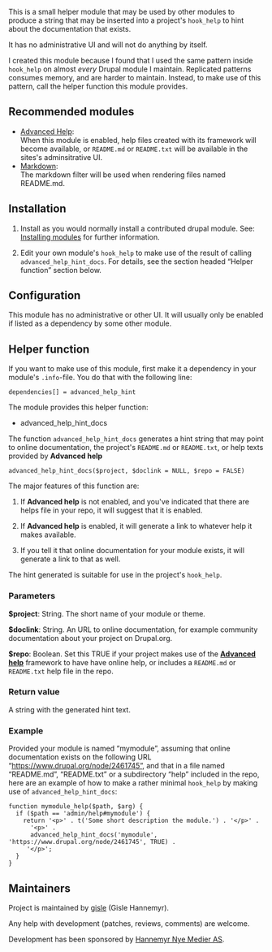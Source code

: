 This is a small helper module that may be used by other modules to
produce a string that may be inserted into a project's `hook_help` to
hint about the documentation that exists.

It has no administrative UI and will not do anything by itself.

I created this module because I found that I used the same pattern
inside `hook_help` on almost *every* Drupal module I maintain.
Replicated patterns consumes memory, and are harder to maintain.
Instead, to make use of this pattern, call the helper function this
module provides.

## Recommended modules

* [Advanced Help][1]:  
  When this module is enabled, help files created with its framework
  will become available, or `README.md` or `README.txt` will be
  available in the sites's adminsitrative UI.
* [Markdown][2]:  
  The markdown filter will be used when rendering files named
  README.md.

## Installation

1. Install as you would normally install a contributed drupal
   module. See: [Installing modules][3] for further information.

2. Edit your own module's `hook_help` to make use of the result of
   calling `advanced_help_hint_docs`.  For details, see the section
   headed “Helper function” section below.

## Configuration

This module has no administrative or other UI.  It will usually only
be enabled if listed as a dependency by some other module.

## Helper function

If you want to make use of this module, first make it a dependency in
your module's `.info`-file.  You do that with the following line:

    dependencies[] = advanced_help_hint

The module provides this helper function:

- advanced_help_hint_docs

The function `advanced_help_hint_docs` generates a hint string that
may point to online documentation, the project's `README.md` or
`README.txt`, or help texts provided by **Advanced help**

    advanced_help_hint_docs($project, $doclink = NULL, $repo = FALSE)

The major features of this function are:

1. If **Advanced help** is not enabled, and you've indicated that
   there are helps file in your repo, it will suggest that it is
   enabled.

2. If **Advanced help** is enabled, it will generate a link to
   whatever help it makes available.

3. If you tell it that online documentation for your module exists, it
   will generate a link to that as well.

The hint generated is suitable for use in the project's `hook_help`.


### Parameters

**$project**: String.  The short name of your module or theme.

**$doclink**: String. An URL to online documentation, for example
community documentation about your project on Drupal.org.

**$repo**: Boolean. Set this TRUE if your project makes use of the
[**Advanced help**][1] framework to have have online help, or includes
a `README.md` or `README.txt` help file in the repo.

### Return value

A string with the generated hint text.

### Example

Provided your module is named “mymodule”, assuming that online
documentation exists on the following URL
“https://www.drupal.org/node/2461745”, and that in a file named
“README.md”, “README.txt” or a subdirectory “help” included in the
repo, here are an example of how to make a rather minimal `hook_help` by
making use of `advanced_help_hint_docs`:

    function mymodule_help($path, $arg) {
      if ($path == 'admin/help#mymodule') {
        return '<p>' . t('Some short description the module.') . '</p>' .
          '<p>' .
          advanced_help_hint_docs('mymodule', 'https://www.drupal.org/node/2461745', TRUE) .
         '</p>';
      }
    }

## Maintainers

Project is maintained by [gisle][4] (Gisle Hannemyr).

Any help with development (patches, reviews, comments) are welcome.

Development has been sponsored by [Hannemyr Nye Medier AS][5].

[1]: https://www.drupal.org/project/advanced_help
[2]: https://www.drupal.org/project/markdown
[3]: https://drupal.org/documentation/install/modules-themes/modules-7
[4]: https://www.drupal.org/u/gisle
[5]: http://hannemyr.com/hnm/